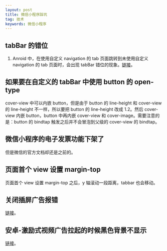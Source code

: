 ```yaml
---
layout: post
title: 微信小程序踩坑
tag: 技术
keywords: 微信小程序
---
```


## tabBar 的错位

1. Anroid 中，在使用自定义 navigation 的 tab 页面跳转到未使用自定义 navigation 的 tab 页面时，会出现 tabBar 错位的现象。[链接](https://developers.weixin.qq.com/community/develop/doc/0006cc320ac6d876322a4d6bd51400?jumpto=comment&commentid=00048e9042803827322a8496856c)。

## 如果要在自定义的 tabBar 中使用 button 的 open-type

cover-view 中可以内嵌 button，但是由于 button 的 line-height 和 cover-view 的 line-height 不一样，所以要把 button 的 line-height 改成 1.2。然后 cover-view 内嵌 button，button 中再内嵌 cover-view 和 cover-image。需要注意的是：button 的 bindtap 触发之后并不会冒泡到父级的 cover-view 的 bindtap。

## 微信小程序的电子发票功能下架了

但是微信的官方文档却还是之前的。

## 页面首个 view 设置 margin-top

页面首个 view 设置 margin-top 之后，y 轴滚动一段距离，tabbar 也会移动。

## 关闭插屏广告报错

[链接](https://developers.weixin.qq.com/community/minigame/doc/0002c2ed8185707bb68aa396a58c00)。

## 安卓-激励式视频广告拉起的时候黑色背景不显示

[链接](https://developers.weixin.qq.com/community/develop/doc/000eca82e50390f5dfaa332ff51000)。
